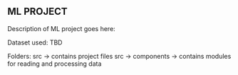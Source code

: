 ## ML PROJECT

Description of ML project goes here:

Dataset used: TBD

Folders:
src -> contains project files
src -> components -> contains modules for reading and processing data
